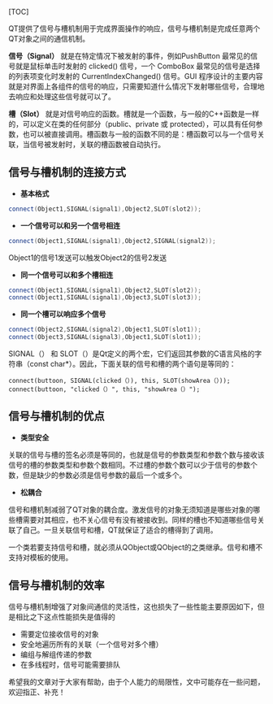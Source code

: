 [TOC]



QT提供了信号与槽机制用于完成界面操作的响应，信号与槽机制是完成任意两个QT对象之间的通信机制。

**信号（Signal）** 就是在特定情况下被发射的事件，例如PushButton 最常见的信号就是鼠标单击时发射的 clicked() 信号，一个 ComboBox 最常见的信号是选择的列表项变化时发射的 CurrentIndexChanged() 信号。GUI 程序设计的主要内容就是对界面上各组件的信号的响应，只需要知道什么情况下发射哪些信号，合理地去响应和处理这些信号就可以了。

**槽（Slot）** 就是对信号响应的函数。槽就是一个函数，与一般的C++函数是一样的，可以定义在类的任何部分（public、private 或 protected），可以具有任何参数，也可以被直接调用。槽函数与一般的函数不同的是：槽函数可以与一个信号关联，当信号被发射时，关联的槽函数被自动执行。



## 信号与槽机制的连接方式

- **基本格式**

```cpp
connect(Object1,SIGNAL(signal1),Object2,SLOT(slot2));
```

- **一个信号可以和另一个信号相连**

```cpp
connect(Object1,SIGNAL(signal1),Object2,SIGNAL(signal2));
```

Object1的信号1发送可以触发Object2的信号2发送



- **同一个信号可以和多个槽相连**

```cpp
connect(Object1,SIGNAL(signal1),Object2,SLOT(slot2));
connect(Object1,SIGNAL(signal1),Object3,SLOT(slot3));
```

- **同一个槽可以响应多个信号**

```cpp
connect(Object2,SIGNAL(signal2),Object1,SLOT(slot1));
connect(Object3,SIGNAL(signal3),Object1,SLOT(slot1));
```

SIGNAL（） 和 SLOT（）是Qt定义的两个宏，它们返回其参数的C语言风格的字符串（const char*）。因此，下面关联的信号和槽的两个语句是等同的：

```
connect(buttoon, SIGNAL(clicked（）), this, SLOT(showArea（）));
connect(buttoon, "clicked（）", this, "showArea（）");
```

## 信号与槽机制的优点

- **类型安全**

关联的信号与槽的签名必须是等同的，也就是信号的参数类型和参数个数与接收该信号的槽的参数类型和参数个数相同。不过槽的参数个数可以少于信号的参数个数，但是缺少的参数必须是信号参数的最后一个或多个。

- **松耦合**

信号和槽机制减弱了QT对象的耦合度。激发信号的对象无须知道是哪些对象的哪些槽需要对其相应，也不关心信号有没有被接收到。同样的槽也不知道哪些信号关联了自己。一旦关联信号和槽，QT就保证了适合的槽得到了调用。

一个类若要支持信号和槽，就必须从QObject或QObject的之类继承。信号和槽不支持对模板的使用。

## 信号与槽机制的效率

信号与槽机制增强了对象间通信的灵活性，这也损失了一些性能主要原因如下，但是相比之下这点性能损失是值得的

- 需要定位接收信号的对象
- 安全地遍历所有的关联（一个信号对多个槽）
- 编组与解组传递的参数
- 在多线程时，信号可能需要排队






希望我的文章对于大家有帮助，由于个人能力的局限性，文中可能存在一些问题，欢迎指正、补充！
